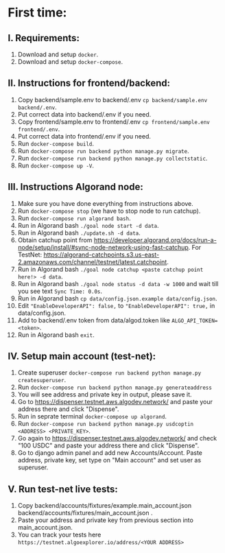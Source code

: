 # First time:

## I. Requirements:
1. Download and setup ```docker```.
2. Download and setup ```docker-compose```.

## II. Instructions for frontend/backend:
1. Copy backend/sample.env to backend/.env ``` cp backend/sample.env backend/.env ```.
2. Put correct data into backend/.env if you need.
3. Copy frontend/sample.env to frontend/.env ``` cp frontend/sample.env frontend/.env ```.
3. Put correct data into frontend/.env if you need.
4. Run ``` docker-compose build ```.
5. Run ``` docker-compose run backend python manage.py migrate ```.
6. Run ``` docker-compose run backend python manage.py collectstatic ```.
5. Run ``` docker-compose up -V ```.

## III. Instructions Algorand node:
1. Make sure you have done everything from instructions above.
2. Run ``` docker-compose stop ``` (we have to stop node to run catchup).
3. Run ``` docker-compose run algorand bash ```.
4. Run in Algorand bash ```./goal node start -d data```.
5. Run in Algorand bash ```./update.sh -d data```.
6. Obtain catchup point from https://developer.algorand.org/docs/run-a-node/setup/install/#sync-node-network-using-fast-catchup. For TestNet: https://algorand-catchpoints.s3.us-east-2.amazonaws.com/channel/testnet/latest.catchpoint.
7. Run in Algorand bash ```./goal node catchup <paste catchup point here!> -d data```.
8. Run in Algorand bash ```./goal node status -d data -w 1000``` and wait till you see text ```Sync Time: 0.0s```.
9.  Run in Algorand bash ``` cp data/config.json.example data/config.json ```.
10. Edit ```"EnableDeveloperAPI": false,``` to ```"EnableDeveloperAPI": true,``` in data/config.json.
11. Add to backend/.env token from data/algod.token like ```ALGO_API_TOKEN=<token>```.
12. Run in Algorand bash ```exit```.

## IV. Setup main account (test-net):
1. Create superuser ``` docker-compose run backend python manage.py createsuperuser ```.
2. Run ``` docker-compose run backend python manage.py generateaddress ```
3. You will see address and private key in output, please save it.
4. Go to https://dispenser.testnet.aws.algodev.network/ and paste your address there and click "Dispense".
5. Run in seprate terminal ``` docker-compose up algorand ```.
6. Run ``` docker-compose run backend python manage.py usdcoptin <ADDRESS> <PRIVATE_KEY> ```.
7. Go again to https://dispenser.testnet.aws.algodev.network/ and check "100 USDC" and paste your address there and click "Dispense".
8. Go to django admin panel and add new Accounts/Account. Paste address, private key, set type on "Main account" and set user as superuser.

## V. Run test-net live tests:
1. Copy backend/accounts/fixtures/example.main_account.json backend/accounts/fixtures/main_account.json .
2. Paste your address and private key from previous section into main_account.json.
3. You can track your tests here ```https://testnet.algoexplorer.io/address/<YOUR ADDRESS>```